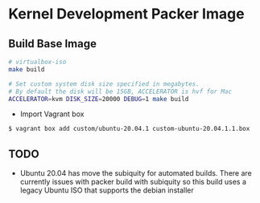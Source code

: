 # Kernel Development Packer Image

## Build Base Image

```sh
# virtualbox-iso
make build

# Set custom system disk size specified in megabytes. 
# By default the disk will be 15GB, ACCELERATOR is hvf for Mac
ACCELERATOR=kvm DISK_SIZE=20000 DEBUG=1 make build
```

* Import Vagrant box

```bash
$ vagrant box add custom/ubuntu-20.04.1 custom-ubuntu-20.04.1.1.box
```

## TODO

* Ubuntu 20.04 has move the subiquity for automated builds. There are currently issues with 
packer build with subiquity so this build uses a legacy Ubuntu ISO that supports the debian
installer

